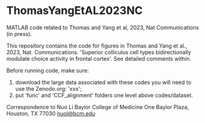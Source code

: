 # ThomasYangEtAL2023NC

MATLAB code related to Thomas and Yang et al, 2023, Nat Communications (in press). 

This repository contains the code for figures in Thomas and Yang et al., 2023, Nat. Communications. 'Superior colliculus cell types bidirectionally modulate choice activity in frontal cortex'.
See detailed comments within.

Before running code, make sure: 
1) download the large data associated with these codes you will need to use the Zenodo.org: 'xxx';
2) put 'func' and 'CCF_alignment' folders one level above codes/dataset.


Correspondence to
Nuo Li Baylor College of Medicine One Baylor Plaza, Houston, TX 77030 nuol@bcm.edu
